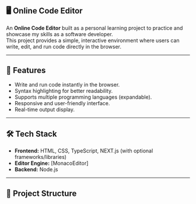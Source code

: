 ## 🖥️ Online Code Editor

An **Online Code Editor** built as a personal learning project to practice and showcase my skills as a software developer.  
This project provides a simple, interactive environment where users can write, edit, and run code directly in the browser.

---

## 🚀 Features

- Write and run code instantly in the browser.
- Syntax highlighting for better readability.
- Supports multiple programming languages (expandable).
- Responsive and user-friendly interface.
- Real-time output display.

---

## 🛠️ Tech Stack

- **Frontend:** HTML, CSS, TypeScript, NEXT.js (with optional frameworks/libraries)
- **Editor Engine:** [MonacoEditor]
- **Backend:** Node.js
<!-- - **Other Tools:** -->

---

## 📂 Project Structure
